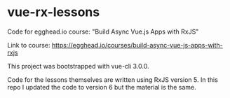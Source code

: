 # vue-rx-lessons

Code for egghead.io course: "Build Async Vue.js Apps with RxJS"

Link to course: https://egghead.io/courses/build-async-vue-js-apps-with-rxjs

This project was bootstrapped with vue-cli 3.0.0.

Code for the lessons themselves are written using RxJS version 5. In this repo I updated the code to version 6 but the material is the same.
